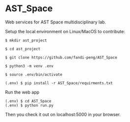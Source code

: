 # AST_Space
Web services for AST Space multidisciplinary lab.

Setup the local environment on Linux/MacOS to contribute:


```
$ mkdir ast_project

$ cd ast_project

$ git clone https://github.com/fandi-peng/AST_Space

$ python3 -m venv .env

$ source .env/bin/activate

(.env) $ pip install -r AST_Space/requirments.txt

```

Run the web app

```
(.env) $ cd AST_Space
(.env) $ python run.py
```

Then you check it out on localhost:5000 in your browser.




